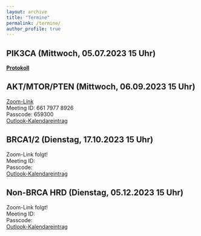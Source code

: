 ```yaml
---
layout: archive
title: "Termine"
permalink: /termine/
author_profile: true
---
```


## PIK3CA (Mittwoch, 05.07.2023 15 Uhr)  
**[Protokoll](https://team-deutschland.org/files/1-Protokoll-PIK3CA.pdf)**

## AKT/MTOR/PTEN (Mittwoch, 06.09.2023 15 Uhr)  
[Zoom-Link](https://tum-conf.zoom.us/j/66179778926?pwd=OEsrSFRHQkg0OVN4WFlIMURiSjh1dz09)  
Meeting ID: 661 7977 8926  
Passcode: 659300  
[Outlook-Kalendareintrag](https://team-deutschland.org/files/2.ics)

## BRCA1/2 (Dienstag, 17.10.2023 15 Uhr)  
Zoom-Link folgt!  
Meeting ID:  
Passcode:  
[Outlook-Kalendareintrag](https://team-deutschland.org/files/3.ics)

## Non-BRCA HRD (Dienstag, 05.12.2023 15 Uhr)  
Zoom-Link folgt!  
Meeting ID:  
Passcode:  
[Outlook-Kalendareintrag](https://team-deutschland.org/files/4.ics)  
